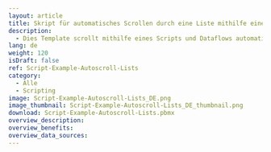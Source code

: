 ```yaml
---
layout: article
title: Skript für automatisches Scrollen durch eine Liste mithilfe eines Dataflows
description: 
  - Dies Template scrollt mithilfe eines Scripts und Dataflows automatisch durch eine Liste. Am Ende der Liste angekommen, beginnt die Liste von vorne.
lang: de
weight: 120
isDraft: false
ref: Script-Example-Autoscroll-Lists
category:
  - Alle
  - Scripting
image: Script-Example-Autoscroll-Lists_DE.png
image_thumbnail: Script-Example-Autoscroll-Lists_DE_thumbnail.png
download: Script-Example-Autoscroll-Lists.pbmx
overview_description:
overview_benefits:
overview_data_sources:
---
```


